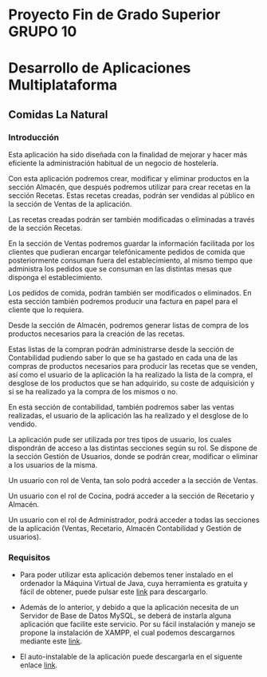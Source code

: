 # Proyecto Fin de Grado Superior GRUPO 10
# Desarrollo de Aplicaciones Multiplataforma
## Comidas La Natural
### Introducción

Esta aplicación ha sido diseñada con la finalidad de mejorar y hacer más eficiente la administración habitual de un negocio de hostelería.

Con esta aplicación podremos crear, modificar y eliminar productos en la sección Almacén, que después podremos utilizar para crear recetas en la sección Recetas. Estas recetas creadas, podrán ser vendidas al público en la sección de Ventas de la aplicación.

Las recetas creadas podrán ser también modificadas o eliminadas a través de la sección Recetas.

En la sección de Ventas podremos guardar la información facilitada por los clientes que pudieran encargar telefónicamente pedidos de comida que posteriormente consuman fuera del establecimiento, al mismo tiempo que administra los pedidos que se consuman en las distintas mesas que disponga el establecimiento.

Los pedidos de comida, podrán también ser modificados o eliminados. En esta sección también podremos producir una factura en papel para el cliente que lo requiera.

Desde la sección de Almacén, podremos generar listas de compra de los productos necesarios para la creación de las recetas.

Estas listas de la compran podrán administrarse desde la sección de Contabilidad pudiendo saber lo que se ha gastado en cada una de las compras de productos necesarios para producir las recetas que se venden, así como el usuario de la aplicación la ha realizado la lista de la compra, el desglose de los productos que se han adquirido, su coste de adquisición y si se ha realizado ya la compra de los mismos o no.

En esta sección de contabilidad, también podremos saber las ventas realizadas, el usuario de la aplicación las ha realizado y el desglose de lo vendido.

La aplicación pude ser utilizada por tres tipos de usuario, los cuales dispondrán de acceso a las distintas secciones según su rol. Se dispone de la sección Gestión de Usuarios, donde se podrán crear, modificar o eliminar a los usuarios de la misma.

Un usuario con rol de Venta, tan solo podrá acceder a la sección de Ventas.

Un usuario con el rol de Cocina, podrá acceder a la sección de Recetario y Almacén.

Un usuario con el rol de Administrador, podrá acceder a todas las secciones de la aplicación (Ventas, Recetario, Almacén Contabilidad y Gestión de usuarios).

### Requisitos

- Para poder utilizar esta aplicación debemos tener instalado en el ordenador la Máquina Virtual de Java, cuya herramienta es gratuita y fácil de obtener, puede pulsar este [link](https://www.oracle.com/java/technologies/downloads/) para descargarlo.

- Además de lo anterior, y debido a que la aplicación necesita de un Servidor de Base de Datos MySQL, se deberá de instarla alguna aplicación que facilite este servicio. Por su fácil instalación y manejo se propone la instalación de XAMPP, el cual podemos descargarnos mediante este [link](https://www.apachefriends.org).

- El auto-instalable de la aplicación puede descargarla en el siguente enlace [link](https://github.com/rodrigoramil/ComidasLaNatural/raw/main/Instalador/AppComidasLaNatural.msi).
